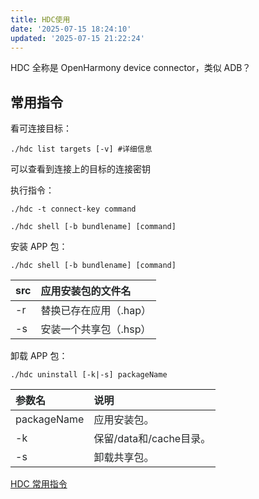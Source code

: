 ```yaml
---
title: HDC使用
date: '2025-07-15 18:24:10'
updated: '2025-07-15 21:22:24'
---
```

HDC 全称是 OpenHarmony device connector，类似 ADB？

## 常用指令
看可连接目标：

```shell
./hdc list targets [-v] #详细信息
```

可以查看到连接上的目标的连接密钥

执行指令：

```shell
./hdc -t connect-key command
```

```shell
./hdc shell [-b bundlename] [command]
```

安装 APP 包：

```shell
./hdc shell [-b bundlename] [command]
```

| <font style="color:rgb(36, 39, 40);">src</font> | <font style="color:rgb(36, 39, 40);">应用安装包的文件名</font> |
| :--- | :--- |
| <font style="color:rgb(36, 39, 40);">-r</font> | <font style="color:rgb(36, 39, 40);">替换已存在应用（.hap）</font> |
| <font style="color:rgb(36, 39, 40);">-s</font> | <font style="color:rgb(36, 39, 40);">安装一个共享包（.hsp）</font> |


卸载 APP 包：

```shell
./hdc uninstall [-k|-s] packageName
```

| **<font style="color:rgb(36, 39, 40);">参数名</font>** | **<font style="color:rgb(36, 39, 40);">说明</font>** |
| :--- | :--- |
| <font style="color:rgb(36, 39, 40);">packageName</font> | <font style="color:rgb(36, 39, 40);">应用安装包。</font> |
| <font style="color:rgb(36, 39, 40);">-k</font> | <font style="color:rgb(36, 39, 40);">保留/data和/cache目录。</font> |
| <font style="color:rgb(36, 39, 40);">-s</font> | <font style="color:rgb(36, 39, 40);">卸载共享包。</font> |


[HDC 常用指令](https://developer.huawei.com/consumer/cn/training/course/slightMooc/C101717494752698457)


